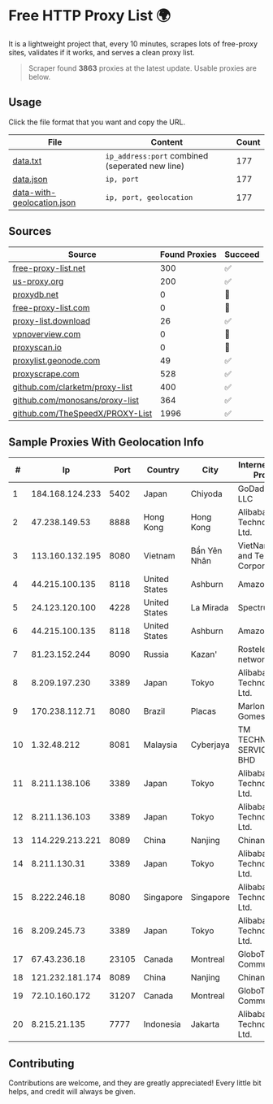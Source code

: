 
# Free HTTP Proxy List 🌍

It is a lightweight project that, every 10 minutes, scrapes lots of free-proxy sites, validates if it works, and serves a clean proxy list.


> Scraper found **3863** proxies at the latest update. Usable proxies are below.

## Usage

Click the file format that you want and copy the URL.


|File|Content|Count|
|----|-------|-----|
|[data.txt](https://raw.githubusercontent.com/themiralay/Proxy-List-World/master/data.txt)|`ip_address:port` combined (seperated new line)|177|
|[data.json](https://raw.githubusercontent.com/themiralay/Proxy-List-World/master/data.json)|`ip, port`|177|
|[data-with-geolocation.json](https://raw.githubusercontent.com/themiralay/Proxy-List-World/master/data-with-geolocation.json)|`ip, port, geolocation`|177|

## Sources

|Source|Found Proxies|Succeed|
|------|-------------|-------|
|[free-proxy-list.net](https://free-proxy-list.net)|300|✅|
|[us-proxy.org](https://www.us-proxy.org)|200|✅|
|[proxydb.net](http://proxydb.net)|0|🚫|
|[free-proxy-list.com](https://free-proxy-list.com/?page=&port=&type%5B%5D=http&type%5B%5D=https&up_time=0&search=Search)|0|🚫|
|[proxy-list.download](https://www.proxy-list.download/HTTP)|26|✅|
|[vpnoverview.com](https://vpnoverview.com/privacy/anonymous-browsing/free-proxy-servers)|0|🚫|
|[proxyscan.io](https://www.proxyscan.io)|0|🚫|
|[proxylist.geonode.com](https://proxylist.geonode.com/api/proxy-list?limit=300&page=1&sort_by=lastChecked&sort_type=desc&protocols=http,https)|49|✅|
|[proxyscrape.com](https://api.proxyscrape.com/v2/?request=displayproxies&protocol=http&timeout=10000&country=all&ssl=all&anonymity=all)|528|✅|
|[github.com/clarketm/proxy-list](https://raw.githubusercontent.com/clarketm/proxy-list/master/proxy-list-raw.txt)|400|✅|
|[github.com/monosans/proxy-list](https://raw.githubusercontent.com/monosans/proxy-list/main/proxies/http.txt)|364|✅|
|[github.com/TheSpeedX/PROXY-List](https://raw.githubusercontent.com/TheSpeedX/PROXY-List/master/http.txt)|1996|✅|


## Sample Proxies With Geolocation Info

|#|Ip|Port|Country|City|Internet Service Provider|
|-|--|----|-------|----|-------------------------|
|1|184.168.124.233|5402|Japan|Chiyoda|GoDaddy.com, LLC|
|2|47.238.149.53|8888|Hong Kong|Hong Kong|Alibaba (US) Technology Co., Ltd.|
|3|113.160.132.195|8080|Vietnam|Bẩn Yên Nhân|VietNam Post and Telecom Corporation|
|4|44.215.100.135|8118|United States|Ashburn|Amazon.com|
|5|24.123.120.100|4228|United States|La Mirada|Spectrum|
|6|44.215.100.135|8118|United States|Ashburn|Amazon.com|
|7|81.23.152.244|8090|Russia|Kazan'|Rostelecom networks|
|8|8.209.197.230|3389|Japan|Tokyo|Alibaba (US) Technology Co., Ltd.|
|9|170.238.112.71|8080|Brazil|Placas|Marlon Lima Gomes - ME|
|10|1.32.48.212|8081|Malaysia|Cyberjaya|TM TECHNOLOGY SERVICES SDN BHD|
|11|8.211.138.106|3389|Japan|Tokyo|Alibaba (US) Technology Co., Ltd.|
|12|8.211.136.103|3389|Japan|Tokyo|Alibaba (US) Technology Co., Ltd.|
|13|114.229.213.221|8089|China|Nanjing|Chinanet|
|14|8.211.130.31|3389|Japan|Tokyo|Alibaba (US) Technology Co., Ltd.|
|15|8.222.246.18|8080|Singapore|Singapore|Alibaba (US) Technology Co., Ltd.|
|16|8.209.245.73|3389|Japan|Tokyo|Alibaba (US) Technology Co., Ltd.|
|17|67.43.236.18|23105|Canada|Montreal|GloboTech Communications|
|18|121.232.181.174|8089|China|Nanjing|Chinanet|
|19|72.10.160.172|31207|Canada|Montreal|GloboTech Communications|
|20|8.215.21.135|7777|Indonesia|Jakarta|Alibaba (US) Technology Co., Ltd.|



## Contributing

Contributions are welcome, and they are greatly appreciated! Every
little bit helps, and credit will always be given.

